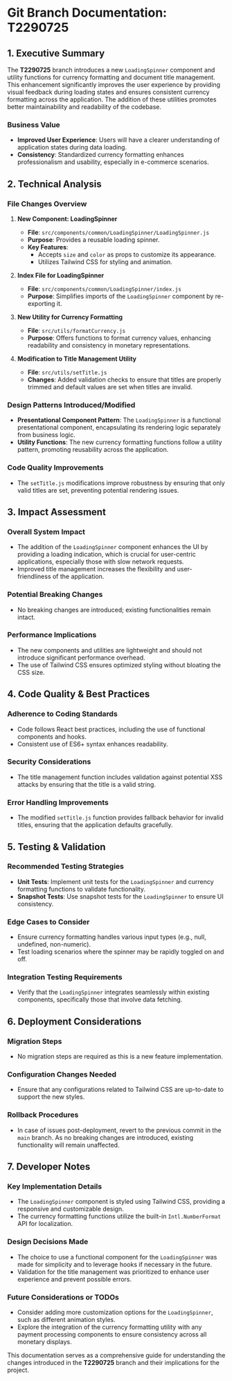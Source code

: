 # Git Branch Documentation: T2290725

## 1. Executive Summary
The **T2290725** branch introduces a new `LoadingSpinner` component and utility functions for currency formatting and document title management. This enhancement significantly improves the user experience by providing visual feedback during loading states and ensures consistent currency formatting across the application. The addition of these utilities promotes better maintainability and readability of the codebase.

### Business Value
- **Improved User Experience**: Users will have a clearer understanding of application states during data loading.
- **Consistency**: Standardized currency formatting enhances professionalism and usability, especially in e-commerce scenarios.

## 2. Technical Analysis

### File Changes Overview
1. **New Component: LoadingSpinner**
   - **File**: `src/components/common/LoadingSpinner/LoadingSpinner.js`
   - **Purpose**: Provides a reusable loading spinner.
   - **Key Features**:
     - Accepts `size` and `color` as props to customize its appearance.
     - Utilizes Tailwind CSS for styling and animation.

2. **Index File for LoadingSpinner**
   - **File**: `src/components/common/LoadingSpinner/index.js`
   - **Purpose**: Simplifies imports of the `LoadingSpinner` component by re-exporting it.

3. **New Utility for Currency Formatting**
   - **File**: `src/utils/formatCurrency.js`
   - **Purpose**: Offers functions to format currency values, enhancing readability and consistency in monetary representations.

4. **Modification to Title Management Utility**
   - **File**: `src/utils/setTitle.js`
   - **Changes**: Added validation checks to ensure that titles are properly trimmed and default values are set when titles are invalid.

### Design Patterns Introduced/Modified
- **Presentational Component Pattern**: The `LoadingSpinner` is a functional presentational component, encapsulating its rendering logic separately from business logic.
- **Utility Functions**: The new currency formatting functions follow a utility pattern, promoting reusability across the application.

### Code Quality Improvements
- The `setTitle.js` modifications improve robustness by ensuring that only valid titles are set, preventing potential rendering issues.

## 3. Impact Assessment

### Overall System Impact
- The addition of the `LoadingSpinner` component enhances the UI by providing a loading indication, which is crucial for user-centric applications, especially those with slow network requests.
- Improved title management increases the flexibility and user-friendliness of the application.

### Potential Breaking Changes
- No breaking changes are introduced; existing functionalities remain intact.

### Performance Implications
- The new components and utilities are lightweight and should not introduce significant performance overhead.
- The use of Tailwind CSS ensures optimized styling without bloating the CSS size.

## 4. Code Quality & Best Practices

### Adherence to Coding Standards
- Code follows React best practices, including the use of functional components and hooks.
- Consistent use of ES6+ syntax enhances readability.

### Security Considerations
- The title management function includes validation against potential XSS attacks by ensuring that the title is a valid string.

### Error Handling Improvements
- The modified `setTitle.js` function provides fallback behavior for invalid titles, ensuring that the application defaults gracefully.

## 5. Testing & Validation

### Recommended Testing Strategies
- **Unit Tests**: Implement unit tests for the `LoadingSpinner` and currency formatting functions to validate functionality.
- **Snapshot Tests**: Use snapshot tests for the `LoadingSpinner` to ensure UI consistency.

### Edge Cases to Consider
- Ensure currency formatting handles various input types (e.g., null, undefined, non-numeric).
- Test loading scenarios where the spinner may be rapidly toggled on and off.

### Integration Testing Requirements
- Verify that the `LoadingSpinner` integrates seamlessly within existing components, specifically those that involve data fetching.

## 6. Deployment Considerations

### Migration Steps
- No migration steps are required as this is a new feature implementation.

### Configuration Changes Needed
- Ensure that any configurations related to Tailwind CSS are up-to-date to support the new styles.

### Rollback Procedures
- In case of issues post-deployment, revert to the previous commit in the `main` branch. As no breaking changes are introduced, existing functionality will remain unaffected.

## 7. Developer Notes

### Key Implementation Details
- The `LoadingSpinner` component is styled using Tailwind CSS, providing a responsive and customizable design.
- The currency formatting functions utilize the built-in `Intl.NumberFormat` API for localization.

### Design Decisions Made
- The choice to use a functional component for the `LoadingSpinner` was made for simplicity and to leverage hooks if necessary in the future.
- Validation for the title management was prioritized to enhance user experience and prevent possible errors.

### Future Considerations or TODOs
- Consider adding more customization options for the `LoadingSpinner`, such as different animation styles.
- Explore the integration of the currency formatting utility with any payment processing components to ensure consistency across all monetary displays.

This documentation serves as a comprehensive guide for understanding the changes introduced in the **T2290725** branch and their implications for the project.